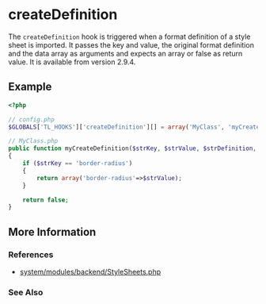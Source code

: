 # createDefinition


The `createDefinition` hook is triggered when a format definition of a style sheet is imported. It passes the key and value, the original format definition and the data array as arguments and expects an array or false as return value. It is available from version 2.9.4.


## Example 

```php
<?php

// config.php
$GLOBALS['TL_HOOKS']['createDefinition'][] = array('MyClass', 'myCreateDefinition');

// MyClass.php
public function myCreateDefinition($strKey, $strValue, $strDefinition, $arrSet)
{
    if ($strKey == 'border-radius')
    {
        return array('border-radius'=>$strValue);
    }

    return false;
}
```


## More Information


### References

- [system/modules/backend/StyleSheets.php](https://github.com/contao/core/blob/2.11.7/system/modules/backend/StyleSheets.php#L2074)


### See Also

